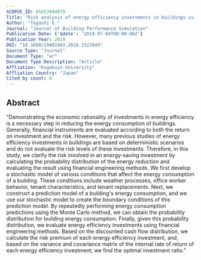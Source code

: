 ```yaml
---
SCOPUS_ID: 85053894979
Title: "Risk analysis of energy efficiency investments in buildings using the Monte Carlo method"
Author: "Togashi E."
Journal: "Journal of Building Performance Simulation"
Publication Date: {'$date': '2019-07-04T00:00:00Z'}
Publication Year: 2019
DOI: "10.1080/19401493.2018.1523949"
Source Type: "Journal"
Document Type: "ar"
Document Type Description: "Article"
Affliation: "Kogakuin University"
Affliation Country: "Japan"
Cited by count: 8
---
```


## Abstract
"Demonstrating the economic rationality of investments in energy efficiency is a necessary step in reducing the energy consumption of buildings. Generally, financial instruments are evaluated according to both the return on investment and the risk. However, many previous studies of energy efficiency investments in buildings are based on deterministic scenarios and do not evaluate the risk levels of these investments. Therefore, in this study, we clarify the risk involved in an energy-saving investment by calculating the probability distribution of the energy reduction and evaluating the result using financial engineering methods. We first develop a stochastic model of various conditions that affect the energy consumption of a building. These conditions include weather processes, office worker behavior, tenant characteristics, and tenant replacements. Next, we construct a prediction model of a building's energy consumption, and we use our stochastic model to create the boundary conditions of this prediction model. By repeatedly performing energy consumption predictions using the Monte Carlo method, we can obtain the probability distribution for building energy consumption. Finally, given this probability distribution, we evaluate energy efficiency investments using financial engineering methods. Based on the discounted cash flow distribution, we calculate the risk premium of each energy efficiency investment, and, based on the variance and covariance matrix of the internal rate of return of each energy efficiency investment, we find the optimal investment ratio."
